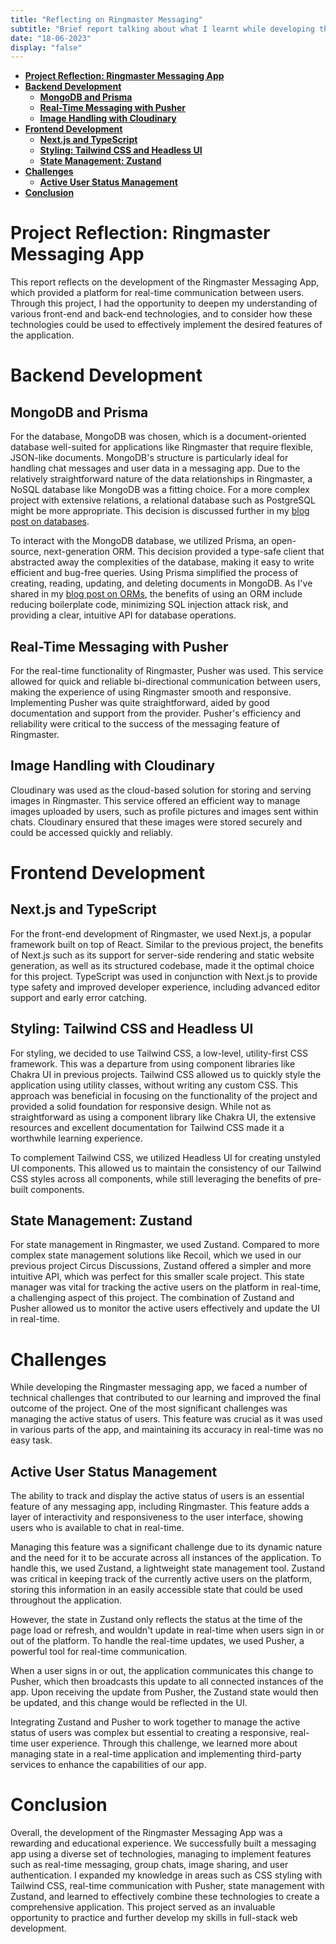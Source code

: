 ```yaml
---
title: "Reflecting on Ringmaster Messaging"
subtitle: "Brief report talking about what I learnt while developing this platform"
date: "18-06-2023"
display: "false"
---
```


- [**Project Reflection: Ringmaster Messaging App**](#project-reflection-ringmaster-messaging-app)
- [**Backend Development**](#backend-development)
	- [**MongoDB and Prisma**](#mongodb-and-prisma)
	- [**Real-Time Messaging with Pusher**](#real-time-messaging-with-pusher)
	- [**Image Handling with Cloudinary**](#image-handling-with-cloudinary)
- [**Frontend Development**](#frontend-development)
	- [**Next.js and TypeScript**](#nextjs-and-typescript)
	- [**Styling: Tailwind CSS and Headless UI**](#styling-tailwind-css-and-headless-ui)
	- [**State Management: Zustand**](#state-management-zustand)
- [**Challenges**](#challenges)
	- [**Active User Status Management**](#active-user-status-management)
- [**Conclusion**](#conclusion)


# **Project Reflection: Ringmaster Messaging App**

This report reflects on the development of the Ringmaster Messaging App, which provided a platform for real-time communication between users. Through this project, I had the opportunity to deepen my understanding of various front-end and back-end technologies, and to consider how these technologies could be used to effectively implement the desired features of the application.

# **Backend Development**

## **MongoDB and Prisma**
For the database, MongoDB was chosen, which is a document-oriented database well-suited for applications like Ringmaster that require flexible, JSON-like documents. MongoDB's structure is particularly ideal for handling chat messages and user data in a messaging app. Due to the relatively straightforward nature of the data relationships in Ringmaster, a NoSQL database like MongoDB was a fitting choice. For a more complex project with extensive relations, a relational database such as PostgreSQL might be more appropriate. This decision is discussed further in my [blog post on databases](https://www.mbeps.co.uk/posts/databases).

To interact with the MongoDB database, we utilized Prisma, an open-source, next-generation ORM. This decision provided a type-safe client that abstracted away the complexities of the database, making it easy to write efficient and bug-free queries. Using Prisma simplified the process of creating, reading, updating, and deleting documents in MongoDB. As I've shared in my [blog post on ORMs](https://www.mbeps.co.uk/posts/orm), the benefits of using an ORM include reducing boilerplate code, minimizing SQL injection attack risk, and providing a clear, intuitive API for database operations.

## **Real-Time Messaging with Pusher**
For the real-time functionality of Ringmaster, Pusher was used. This service allowed for quick and reliable bi-directional communication between users, making the experience of using Ringmaster smooth and responsive. Implementing Pusher was quite straightforward, aided by good documentation and support from the provider. Pusher's efficiency and reliability were critical to the success of the messaging feature of Ringmaster.

## **Image Handling with Cloudinary**
Cloudinary was used as the cloud-based solution for storing and serving images in Ringmaster. This service offered an efficient way to manage images uploaded by users, such as profile pictures and images sent within chats. Cloudinary ensured that these images were stored securely and could be accessed quickly and reliably.

# **Frontend Development**

## **Next.js and TypeScript**
For the front-end development of Ringmaster, we used Next.js, a popular framework built on top of React. Similar to the previous project, the benefits of Next.js such as its support for server-side rendering and static website generation, as well as its structured codebase, made it the optimal choice for this project. TypeScript was used in conjunction with Next.js to provide type safety and improved developer experience, including advanced editor support and early error catching.

## **Styling: Tailwind CSS and Headless UI**
For styling, we decided to use Tailwind CSS, a low-level, utility-first CSS framework. This was a departure from using component libraries like Chakra UI in previous projects. Tailwind CSS allowed us to quickly style the application using utility classes, without writing any custom CSS. This approach was beneficial in focusing on the functionality of the project and provided a solid foundation for responsive design. While not as straightforward as using a component library like Chakra UI, the extensive resources and excellent documentation for Tailwind CSS made it a worthwhile learning experience.

To complement Tailwind CSS, we utilized Headless UI for creating unstyled UI components. This allowed us to maintain the consistency of our Tailwind CSS styles across all components, while still leveraging the benefits of pre-built components.

## **State Management: Zustand**
For state management in Ringmaster, we used Zustand. Compared to more complex state management solutions like Recoil, which we used in our previous project Circus Discussions, Zustand offered a simpler and more intuitive API, which was perfect for this smaller scale project. This state manager was vital for tracking the active users on the platform in real-time, a challenging aspect of this project. The combination of Zustand and Pusher allowed us to monitor the active users effectively and update the UI in real-time.

# **Challenges**

While developing the Ringmaster messaging app, we faced a number of technical challenges that contributed to our learning and improved the final outcome of the project. One of the most significant challenges was managing the active status of users. This feature was crucial as it was used in various parts of the app, and maintaining its accuracy in real-time was no easy task.

## **Active User Status Management**

The ability to track and display the active status of users is an essential feature of any messaging app, including Ringmaster. This feature adds a layer of interactivity and responsiveness to the user interface, showing users who is available to chat in real-time.

Managing this feature was a significant challenge due to its dynamic nature and the need for it to be accurate across all instances of the application. To handle this, we used Zustand, a lightweight state management tool. Zustand was critical in keeping track of the currently active users on the platform, storing this information in an easily accessible state that could be used throughout the application.

However, the state in Zustand only reflects the status at the time of the page load or refresh, and wouldn't update in real-time when users sign in or out of the platform. To handle the real-time updates, we used Pusher, a powerful tool for real-time communication. 

When a user signs in or out, the application communicates this change to Pusher, which then broadcasts this update to all connected instances of the app. Upon receiving the update from Pusher, the Zustand state would then be updated, and this change would be reflected in the UI.

Integrating Zustand and Pusher to work together to manage the active status of users was complex but essential to creating a responsive, real-time user experience. Through this challenge, we learned more about managing state in a real-time application and implementing third-party services to enhance the capabilities of our app.

# **Conclusion**
Overall, the development of the Ringmaster Messaging App was a rewarding and educational experience. We successfully built a messaging app using a diverse set of technologies, managing to implement features such as real-time messaging, group chats, image sharing, and user authentication. I expanded my knowledge in areas such as CSS styling with Tailwind CSS, real-time communication with Pusher, state management with Zustand, and learned to effectively combine these technologies to create a comprehensive application. This project served as an invaluable opportunity to practice and further develop my skills in full-stack web development.
